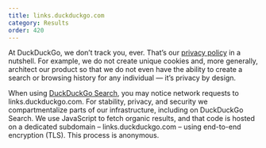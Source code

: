 ```yaml
---
title: links.duckduckgo.com
category: Results
order: 420
---
```


At DuckDuckGo, we don’t track you, ever. That’s our [privacy policy](https://duckduckgo.com/privacy) in a nutshell. For example, we do not create unique cookies and, more generally, architect our product so that we do not even have the ability to create a search or browsing history for any individual — it’s privacy by design.

When using [DuckDuckGo Search](https://duckduckgo.com), you may notice network requests to links.duckduckgo.com. For stability, privacy, and security we compartmentalize parts of our infrastructure, including on DuckDuckGo Search. We use JavaScript to fetch organic results, and that code is hosted on a dedicated subdomain – links.duckduckgo.com – using end-to-end encryption (TLS). This process is anonymous.
